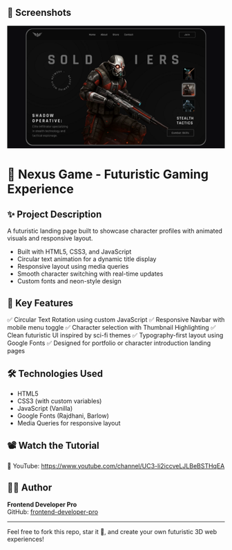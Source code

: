 ## 📸 Screenshots

![Homepage Screenshot](https://github.com/frontend-developer-pro/Nexus-Game/blob/fa8a60a23309a579fc9989dfcedba98c877d684b/thumbnail.png)  

# 🎨 Nexus Game - Futuristic Gaming Experience

## ✨ Project Description

A futuristic landing page built to showcase character profiles with animated visuals and responsive layout.

- Built with HTML5, CSS3, and JavaScript
- Circular text animation for a dynamic title display
- Responsive layout using media queries
- Smooth character switching with real-time updates
- Custom fonts and neon-style design

## 🔧 Key Features

✅ Circular Text Rotation using custom JavaScript
✅ Responsive Navbar with mobile menu toggle
✅ Character selection with Thumbnail Highlighting
✅ Clean futuristic UI inspired by sci-fi themes
✅ Typography-first layout using Google Fonts
✅ Designed for portfolio or character introduction landing pages

## 🛠 Technologies Used

- HTML5
- CSS3 (with custom variables)
- JavaScript (Vanilla)
- Google Fonts (Rajdhani, Barlow)
- Media Queries for responsive layout


## 📽 Watch the Tutorial

🎥 YouTube: https://www.youtube.com/channel/UC3-li2iccveLJLBeBSTHqEA

## 👨‍💻 Author

**Frontend Developer Pro**  
GitHub: [frontend-developer-pro](https://github.com/frontend-developer-pro)

---

Feel free to fork this repo, star it 🌟, and create your own futuristic 3D web experiences!
 
